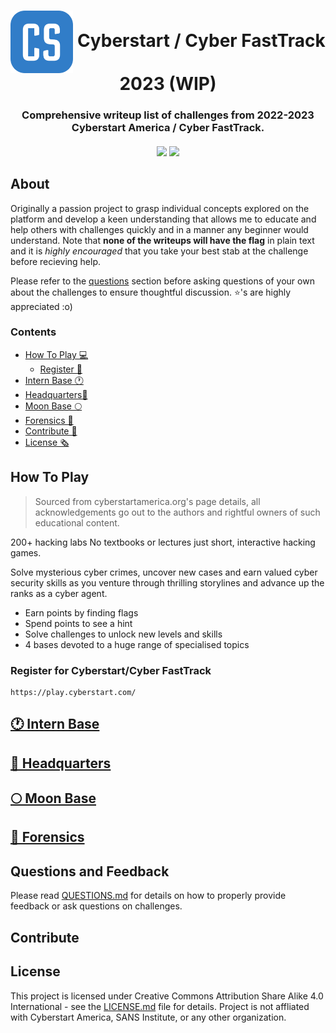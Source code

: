 <h1 align="center"> <img align="center" src="assets/CyberstartLogo.png" width="100"> Cyberstart / Cyber FastTrack 2023 (WIP) </h1>

<h3 align="center">Comprehensive writeup list of challenges from 2022-2023 Cyberstart America / Cyber FastTrack. </h3>

  <h4 align="center">
    <a href="https://github.com/alphyos/Cyberstart-2023/commits/master"><img src="https://img.shields.io/github/last-commit/alphyos/Cyberstart-2023.svg?style=plasticr"/></a>
    <a href="https://github.com/alphyos/Cyberstart-2023/commits/master"><img src="https://img.shields.io/github/commit-activity/t/alphyos/Cyberstart-2023.svg?style=plasticr"/></a>
  </h4>

## About

Originally a passion project to grasp individual concepts explored on the platform and develop a keen understanding that allows me to educate and help others with challenges quickly and in a manner any beginner would understand. Note that **none of the writeups will have the flag** in plain text and it is *highly encouraged* that you take your best stab at the challenge before recieving help. 

Please refer to the [questions](#questions-and-feedback) section before asking questions of your own about the challenges to ensure thoughtful discussion. ⭐'s are highly appreciated :o)

### Contents

- [How To Play 💻](#how-to-play)
  - [Register 🤖](#register-for-cyberstartcyber-fasttrack)
- [Intern Base 🕐](#intern-base)
- [Headquarters🚀](#headquarters)
- [Moon Base 🌕](#moon-base)
- [Forensics 🔎](#forensics)
- [Contribute 🌠](#contribute)
- [License 🗞️](#license)

## How To Play
> Sourced from cyberstartamerica.org's page details, all acknowledgements go out to the authors and rightful owners of such educational content.

200+ hacking labs
No textbooks or lectures just short,
interactive hacking games.

Solve mysterious cyber crimes, uncover new cases and earn valued cyber security skills as you venture through thrilling storylines and advance up the ranks as a cyber agent.

- Earn points by finding flags
- Spend points to see a hint
- Solve challenges to unlock new levels and skills
- 4 bases devoted to a huge range of specialised topics

### Register for Cyberstart/Cyber FastTrack
```
https://play.cyberstart.com/
```

## [🕐 Intern Base](/challenges/Intern-Base.md)

## [🚀 Headquarters](/challenges/Headquarters.md)

## [🌕 Moon Base](/challenges/Moon-Base.md)

## [🔎 Forensics](/challenges/Forensics.md)

## Questions and Feedback

Please read [QUESTIONS.md]() for details on how to properly provide feedback or ask questions on challenges.

## Contribute

## License

This project is licensed under Creative Commons Attribution Share Alike 4.0 International - see the [LICENSE.md](LICENSE.md) file for details.
Project is not affliated with Cyberstart America, SANS Institute, or any other organization.

